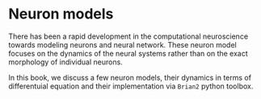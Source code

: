 # Neuron models

There has been a rapid development in the computational neuroscience towards modeling neurons and neural network. These neuron model focuses on the dynamics of the neural systems rather than on the exact morphology of individual neurons.

In this book, we discuss a few neuron models, their dynamics in terms of differentuial equation and their implementation via `Brian2` python toolbox.	 
